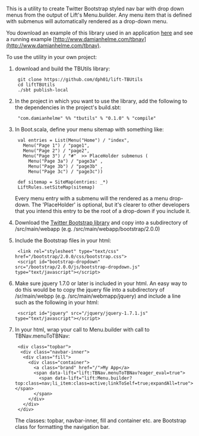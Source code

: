 This is a utility to create Twitter Bootstrap styled nav bar with drop down menus from the output of Lift's Menu.builder. 
Any menu item that is defined with submenus will automatically rendered as a drop-down menu.

You download an example of this library used in an application [here](https://github.com/dph01/lift-TBNavbarTemplate]) and see
 a running example [http://www.damianhelme.com/tbnav](http://www.damianhelme.com/tbnav).

To use the utility in your own project:

1. download and build the TBUtils library:

        git clone https://github.com/dph01/lift-TBUtils
        cd liftTBUtils
        ./sbt publish-local

2. In the project in which you want to use the library, add the following to the dependencies in the project's build.sbt:

        "com.damianhelme" %% "tbutils" % "0.1.0" % "compile"

3. In Boot.scala, define your menu sitemap with something like:

        val entries = List(Menu("Home") / "index",
          Menu("Page 1") / "page1",
          Menu("Page 2") / "page2",
          Menu("Page 3") / "#"  >> PlaceHolder submenus (
            Menu("Page 3a") / "page3a" ,  
            Menu("Page 3b") / "page3b" ,
            Menu("Page 3c") / "page3c"))
        
        def sitemap = SiteMap(entries: _*)
        LiftRules.setSiteMap(sitemap)

    Every menu entry with a submenu will the rendered as a menu drop-down. The 'PlaceHolder' is optional, but it's clearer to
    other developers that you intend this entry to be the root of a drop-down if you include it.

4. Download the [Twitter Bootstrap library](http://twitter.github.com/bootstrap/assets/bootstrap.zip) and copy into 
a subdirectory of /src/main/webapp (e.g. /src/main/webapp/bootstrap/2.0.0)

5. Include the Bootstrap files in your html:

        <link rel="stylesheet" type="text/css" href="/bootstrap/2.0.0/css/bootstrap.css">
        <script id="bootstrap-dropdown" src="/bootstrap/2.0.0/js/bootstrap-dropdown.js" type="text/javascript"></script>
        
5. Make sure jquery 1.7.0 or later is included in your html. An easy way to do this would be to copy the jquery file into 
a subdirectory of /sr/main/webpp (e.g. /src/main/webmapp/jquery) and include a line such as the following in your html:

        <script id="jquery" src="/jquery/jquery-1.7.1.js" type="text/javascript"></script>

4. In your html, wrap your call to Menu.builder with call to TBNav.menuToTBNav: 

        <div class="topbar">
         <div class="navbar-inner">
          <div class="fill">
            <div class="container">
              <a class="brand" href="/">My App</a> 
              <span data-lift="lift:TBNav.menuToTBNav?eager_eval=true"> 
                <span data-lift="lift:Menu.builder?top:class=nav;li_item:class=active;linkToSelf=true;expandAll=true"></span>
              </span>
            </div>
          </div>
        </div>
    The classes: topbar, navbar-inner, fill and container etc. are Bootstrap class for formatting the navigation bar.



